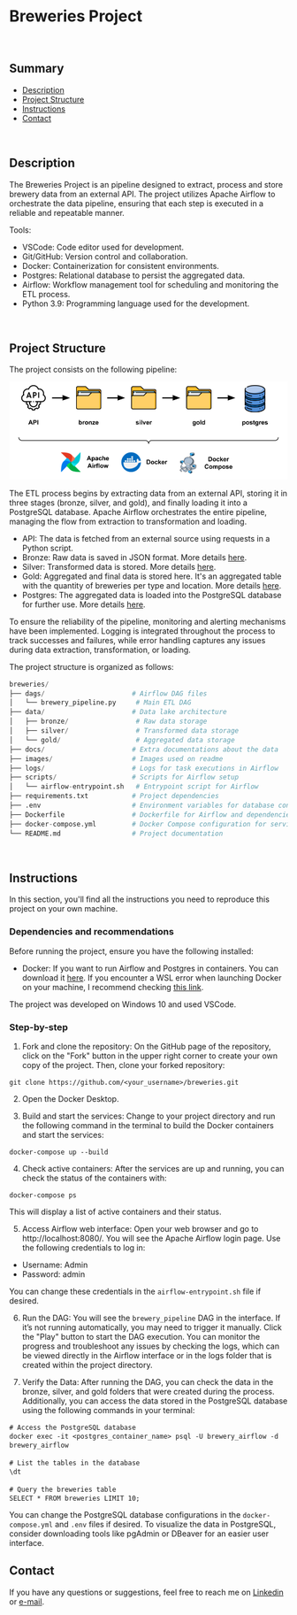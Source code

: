 # Breweries Project

<br>

## Summary
- [Description](#description)
- [Project Structure](#project-structure)
- [Instructions](#instructions)
- [Contact](#contact)

<br>

## Description

The Breweries Project is an pipeline designed to extract, process and store brewery data from an external API. The project utilizes Apache Airflow to orchestrate the data pipeline, ensuring that each step is executed in a reliable and repeatable manner.

Tools:
- VSCode: Code editor used for development.
- Git/GitHub: Version control and collaboration.
- Docker: Containerization for consistent environments.
- Postgres: Relational database to persist the aggregated data.
- Airflow: Workflow management tool for scheduling and monitoring the ETL process.
- Python 3.9: Programming language used for the development.

<br>

## Project Structure

The project consists on the following pipeline:

![Pipeline of this project](images/01_pipeline.png)

The ETL process begins by extracting data from an external API, storing it in three stages (bronze, silver, and gold), and finally loading it into a PostgreSQL database. Apache Airflow orchestrates the entire pipeline, managing the flow from extraction to transformation and loading.

- API: The data is fetched from an external source using requests in a Python script.
- Bronze: Raw data is saved in JSON format. More details [here](docs/bronze_data.md).
- Silver: Transformed data is stored. More details [here](docs/silver_data.md).
- Gold: Aggregated and final data is stored here. It's an aggregated table with the quantity of breweries per type and location. More details [here](docs/gold_data.md).
- Postgres: The aggregated data is loaded into the PostgreSQL database for further use. More details [here](docs/postgres_data.md).

To ensure the reliability of the pipeline, monitoring and alerting mechanisms have been implemented. Logging is integrated throughout the process to track successes and failures, while error handling captures any issues during data extraction, transformation, or loading.

The project structure is organized as follows:

```python
breweries/
├── dags/                      # Airflow DAG files
│   └── brewery_pipeline.py     # Main ETL DAG
├── data/                      # Data lake architecture
│   ├── bronze/                 # Raw data storage
│   ├── silver/                 # Transformed data storage
│   └── gold/                   # Aggregated data storage
├── docs/                      # Extra documentations about the data
├── images/                    # Images used on readme
├── logs/                      # Logs for task executions in Airflow
├── scripts/                   # Scripts for Airflow setup
│   └── airflow-entrypoint.sh   # Entrypoint script for Airflow
├── requirements.txt           # Project dependencies
├── .env                       # Environment variables for database configuration
├── Dockerfile                 # Dockerfile for Airflow and dependencies
├── docker-compose.yml         # Docker Compose configuration for services
└── README.md                  # Project documentation
```

<br>

## Instructions

In this section, you'll find all the instructions you need to reproduce this project on your own machine.

### Dependencies and recommendations

Before running the project, ensure you have the following installed:
- Docker: If you want to run Airflow and Postgres in containers. You can download it [here](https://docs.docker.com/get-started/get-docker/). If you encounter a WSL error when launching Docker on your machine, I recommend checking [this link](https://stackoverflow.com/questions/66091744/docker-failed-to-start).

The project was developed on Windows 10 and used VSCode.

### Step-by-step

1. Fork and clone the repository: On the GitHub page of the repository, click on the "Fork" button in the upper right corner to create your own copy of the project. Then, clone your forked repository:
```
git clone https://github.com/<your_username>/breweries.git
```

2. Open the Docker Desktop. 

3. Build and start the services: Change to your project directory and run the following command in the terminal to build the Docker containers and start the services:
```
docker-compose up --build
```

4. Check active containers: After the services are up and running, you can check the status of the containers with:
```
docker-compose ps
```
This will display a list of active containers and their status.

5. Access Airflow web interface: Open your web browser and go to http://localhost:8080/. You will see the Apache Airflow login page. Use the following credentials to log in:

- Username: Admin
- Password: admin

You can change these credentials in the `airflow-entrypoint.sh` file if desired.

6. Run the DAG: You will see the `brewery_pipeline` DAG in the interface. If it’s not running automatically, you may need to trigger it manually. Click the "Play" button to start the DAG execution. You can monitor the progress and troubleshoot any issues by checking the logs, which can be viewed directly in the Airflow interface or in the logs folder that is created within the project directory.

7. Verify the Data: After running the DAG, you can check the data in the bronze, silver, and gold folders that were created during the process. Additionally, you can access the data stored in the PostgreSQL database using the following commands in your terminal:
```
# Access the PostgreSQL database
docker exec -it <postgres_container_name> psql -U brewery_airflow -d brewery_airflow

# List the tables in the database
\dt

# Query the breweries table
SELECT * FROM breweries LIMIT 10;
```
You can change the PostgreSQL database configurations in the `docker-compose.yml` and `.env` files if desired.
To visualize the data in PostgreSQL, consider downloading tools like pgAdmin or DBeaver for an easier user interface.

## Contact

If you have any questions or suggestions, feel free to reach me on [Linkedin](https://www.linkedin.com/in/carolyumi/) or [e-mail](mailto:carolinagoshima@gmail.com).